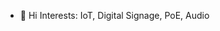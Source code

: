 - 👋 Hi
Interests: IoT, Digital Signage, PoE, Audio


<!---
jstitzinger/jstitzinger is a ✨ special ✨ repository because its `README.md` (this file) appears on your GitHub profile.
You can click the Preview link to take a look at your changes.
--->
